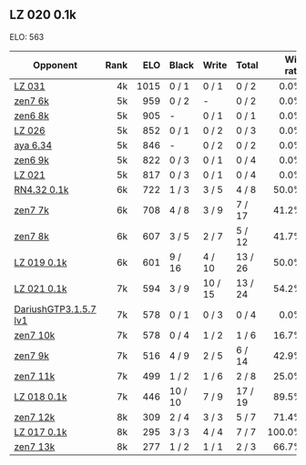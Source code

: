 ## LZ 020 0.1k ##

ELO: 563

Opponent | Rank | ELO | Black | Write | Total | Win rate
---------|-----:|----:|-------|-------|-------|-------:
[LZ 031](LZ%20031.md) | 4k | 1015 | 0 / 1 | 0 / 1 | 0 / 2 | 0.0%
[zen7 6k](zen7%206k.md) | 5k | 959 | 0 / 2 | - | 0 / 2 | 0.0%
[zen6 8k](zen6%208k.md) | 5k | 905 | - | 0 / 1 | 0 / 1 | 0.0%
[LZ 026](LZ%20026.md) | 5k | 852 | 0 / 1 | 0 / 2 | 0 / 3 | 0.0%
[aya 6.34](aya%206.34.md) | 5k | 846 | - | 0 / 2 | 0 / 2 | 0.0%
[zen6 9k](zen6%209k.md) | 5k | 822 | 0 / 3 | 0 / 1 | 0 / 4 | 0.0%
[LZ 021](LZ%20021.md) | 5k | 817 | 0 / 3 | 0 / 1 | 0 / 4 | 0.0%
[RN4.32 0.1k](RN4.32%200.1k.md) | 6k | 722 | 1 / 3 | 3 / 5 | 4 / 8 | 50.0%
[zen7 7k](zen7%207k.md) | 6k | 708 | 4 / 8 | 3 / 9 | 7 / 17 | 41.2%
[zen7 8k](zen7%208k.md) | 6k | 607 | 3 / 5 | 2 / 7 | 5 / 12 | 41.7%
[LZ 019 0.1k](LZ%20019%200.1k.md) | 6k | 601 | 9 / 16 | 4 / 10 | 13 / 26 | 50.0%
[LZ 021 0.1k](LZ%20021%200.1k.md) | 7k | 594 | 3 / 9 | 10 / 15 | 13 / 24 | 54.2%
[DariushGTP3.1.5.7 lv1](DariushGTP3.1.5.7%20lv1.md) | 7k | 578 | 0 / 1 | 0 / 3 | 0 / 4 | 0.0%
[zen7 10k](zen7%2010k.md) | 7k | 578 | 0 / 4 | 1 / 2 | 1 / 6 | 16.7%
[zen7 9k](zen7%209k.md) | 7k | 516 | 4 / 9 | 2 / 5 | 6 / 14 | 42.9%
[zen7 11k](zen7%2011k.md) | 7k | 499 | 1 / 2 | 1 / 6 | 2 / 8 | 25.0%
[LZ 018 0.1k](LZ%20018%200.1k.md) | 7k | 446 | 10 / 10 | 7 / 9 | 17 / 19 | 89.5%
[zen7 12k](zen7%2012k.md) | 8k | 309 | 2 / 4 | 3 / 3 | 5 / 7 | 71.4%
[LZ 017 0.1k](LZ%20017%200.1k.md) | 8k | 295 | 3 / 3 | 4 / 4 | 7 / 7 | 100.0%
[zen7 13k](zen7%2013k.md) | 8k | 277 | 1 / 2 | 1 / 1 | 2 / 3 | 66.7%
